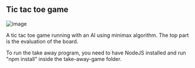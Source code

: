 <h2>Tic tac toe game</h2>

![image](https://user-images.githubusercontent.com/12677108/120138332-60993380-c22a-11eb-9c5f-8d6504001b79.png)

A tic tac toe game running with an AI using minimax algorithm. The top part is the evaluation of the board.

To run the take away program, you need to have NodeJS installed and run "npm install" inside the take-away-game folder.
